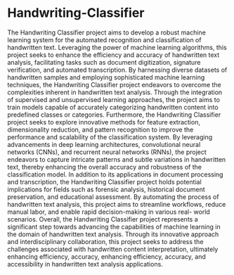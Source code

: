# Handwriting-Classifier
The Handwriting Classifier project aims to develop a robust machine learning system for the automated recognition and classification of handwritten text. Leveraging the power of machine learning algorithms, this project seeks to enhance the efficiency and accuracy of handwritten text analysis, facilitating tasks such as document digitization, signature verification, and automated transcription. 
By harnessing diverse datasets of handwritten samples and employing sophisticated machine learning techniques, the Handwriting Classifier project endeavors to overcome the complexities inherent in handwritten text analysis. Through the integration of supervised and unsupervised learning approaches, the project aims to train models capable of accurately categorizing handwritten content into predefined classes or categories. Furthermore, the Handwriting Classifier project seeks to explore innovative methods for feature extraction, dimensionality reduction, and pattern recognition to improve the performance and scalability of the classification system. By leveraging advancements in deep learning architectures, convolutional neural networks (CNNs), and recurrent neural networks (RNNs), the project endeavors to capture intricate patterns and subtle variations in handwritten text, thereby enhancing the overall accuracy and robustness of the classification model. 
In addition to its applications in document processing and transcription, the Handwriting Classifier project holds potential implications for fields such as forensic analysis, historical document preservation, and educational assessment. By automating the process of handwritten text analysis, this project aims to streamline workflows, reduce manual labor, and enable rapid decision-making in various real- world scenarios. Overall, the Handwriting Classifier project represents a significant step towards advancing the capabilities of machine learning in the domain of handwritten text analysis. Through its innovative approach and interdisciplinary collaboration, this project seeks to address the challenges associated with handwritten content interpretation, ultimately enhancing efficiency, accuracy, enhancing efficiency, accuracy, and accessibility in handwritten text analysis applications. 
